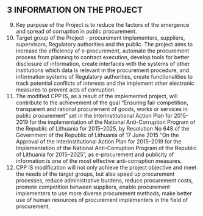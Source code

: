 ## 3	INFORMATION ON THE PROJECT

9. Key purpose of the Project is to reduce the factors of the emergence and spread of corruption in public procurement.
10. Target group of the Project - procurement implementers, suppliers, supervisors, Regulatory authorities and the public. The project aims to increase the efficiency of e-procurement, automate the procurement process from planning to contract execution, develop tools for better disclosure of information, create interfaces with the systems of other institutions which data is relevant in the procurement procedure, and information systems of Regulatory authorities, create functionalities to track potential conflicts of interests and the implement other electronic measures to prevent acts of corruption. 
11. The modified CPP IS, as a result of the implemented project, will contribute to the achievement of the goal “Ensuring fair competition, transparent and rational procurement of goods, works or services in public procurement” set in the Interinstitutional Action Plan for 2015-2019 for the implementation of the National Anti-Corruption Program of the Republic of Lithuania for 2015–2025, by Resolution No 648 of the Government of the Republic of Lithuania of 17 June 2015 “On the Approval of the Interinstitutional Action Plan for 2015–2019 for the Implementation of the National Anti-Corruption Program of the Republic of Lithuania for 2015–2025”, as e-procurement and publicity of information is one of the most effective anti-corruption measures. 
12. CPP IS modification will not only achieve the project objective and meet the needs of the target groups, but also speed up procurement processes, reduce administrative burdens, reduce procurement costs, promote competition between suppliers, enable procurement implementers to use more diverse procurement methods, make better use of human resources of procurement implementers in the field of procurement.
